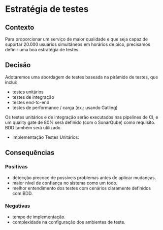 # Estratégia de testes

## Contexto

Para proporcionar um serviço de maior qualidade e que seja capaz de suportar 20.000 usuários simultâneos em horários de pico, precisamos definir uma boa estratégia de testes.

## Decisão

Adotaremos uma abordagem de testes baseada na pirâmide de testes, que inclui:

- testes unitários
- testes de integração
- testes end-to-end
- testes de performance / carga (ex.: usando Gatling)

Os testes unitários e de integração serão executados nas pipelines de CI, e um quality gate de 80% será definido (com o SonarQube) como requisito. BDD também será utilizado.

- Implementação
Testes Unitários:

## Consequências

### Positivas

- detecção precoce de possíveis problemas antes de aplicar mudanças.
- maior nível de confiança no sistema como um todo.
- melhor entendimento dos testes com cenários claramente definidos com BDD.

### Negativas

- tempo de implementação.
- complexidade na configuração dos ambientes de teste.

